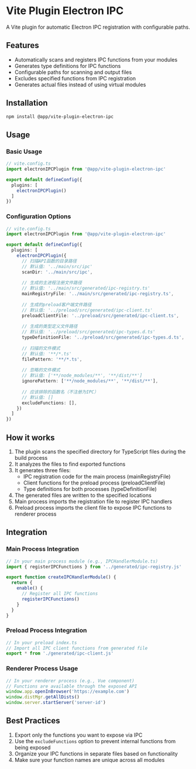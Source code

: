 # Vite Plugin Electron IPC

A Vite plugin for automatic Electron IPC registration with configurable paths.

## Features

- Automatically scans and registers IPC functions from your modules
- Generates type definitions for IPC functions
- Configurable paths for scanning and output files
- Excludes specified functions from IPC registration
- Generates actual files instead of using virtual modules

## Installation

```bash
npm install @app/vite-plugin-electron-ipc
```

## Usage

### Basic Usage

```ts
// vite.config.ts
import electronIPCPlugin from '@app/vite-plugin-electron-ipc'

export default defineConfig({
  plugins: [
    electronIPCPlugin()
  ]
})
```

### Configuration Options

```ts
// vite.config.ts
import electronIPCPlugin from '@app/vite-plugin-electron-ipc'

export default defineConfig({
  plugins: [
    electronIPCPlugin({
      // 扫描API函数的目录路径
      // 默认值: '../main/src/ipc'
      scanDir: '../main/src/ipc',
      
      // 生成的主进程注册文件路径
      // 默认值: '../main/src/generated/ipc-registry.ts'
      mainRegistryFile: '../main/src/generated/ipc-registry.ts',
      
      // 生成的preload客户端文件路径
      // 默认值: '../preload/src/generated/ipc-client.ts'
      preloadClientFile: '../preload/src/generated/ipc-client.ts',
      
      // 生成的类型定义文件路径
      // 默认值: '../preload/src/generated/ipc-types.d.ts'
      typeDefinitionFile: '../preload/src/generated/ipc-types.d.ts',
      
      // 扫描的文件模式
      // 默认值: '**/*.ts'
      filePattern: '**/*.ts',
      
      // 忽略的文件模式
      // 默认值: ['**/node_modules/**', '**/dist/**']
      ignorePattern: ['**/node_modules/**', '**/dist/**'],
      
      // 应该排除的函数名（不注册为IPC）
      // 默认值: []
      excludeFunctions: [],
    })
  ]
})
```

## How it works

1. The plugin scans the specified directory for TypeScript files during the build process
2. It analyzes the files to find exported functions
3. It generates three files:
   - IPC registration code for the main process (mainRegistryFile)
   - Client functions for the preload process (preloadClientFile)
   - Type definitions for both processes (typeDefinitionFile)
4. The generated files are written to the specified locations
5. Main process imports the registration file to register IPC handlers
6. Preload process imports the client file to expose IPC functions to renderer process

## Integration

### Main Process Integration

```ts
// In your main process module (e.g., IPCHandlerModule.ts)
import { registerIPCFunctions } from '../generated/ipc-registry.js'

export function createIPCHandlerModule() {
  return {
    enable() {
      // Register all IPC functions
      registerIPCFunctions()
    }
  }
}
```

### Preload Process Integration

```ts
// In your preload index.ts
// Import all IPC client functions from generated file
export * from './generated/ipc-client.js'
```

### Renderer Process Usage

```ts
// In your renderer process (e.g., Vue component)
// Functions are available through the exposed API
window.app.openInBrowser('https://example.com')
window.distMgr.getAllDists()
window.server.startServer('server-id')
```

## Best Practices

1. Export only the functions you want to expose via IPC
2. Use the `excludeFunctions` option to prevent internal functions from being exposed
3. Organize your IPC functions in separate files based on functionality
4. Make sure your function names are unique across all modules